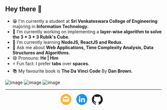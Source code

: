 ## Hey there 👋

- :grin: I'm currently a student at **Sri Venkateswara College of Engineering** majoring in **Information Technology.**
- 🔭 I’m currently working on implementing a **layer-wise algorithm to solve the 3 * 3 * 3 Rubik's Cube.**
- 🌱 I’m currently learning **NodeJS, ReactJS and Redux.**
- 💬 Ask me about **Web Applications, Time Complexity Analysis, Data Structures and Algorithms.**
- 😄 Pronouns: **He | Him**
- ⚡ Fun fact: I prefer **tabs** over **spaces.**
- :books: My favourite book is **The Da Vinci Code** By **Dan Brown.**

![image](https://github-readme-stats.vercel.app/api?username=Nilesh2000)
![image](https://github-readme-stats.vercel.app/api/top-langs/?username=Nilesh2000)
![image](https://github-readme-streak-stats.herokuapp.com/?user=Nilesh2000)

<hr>

<p align="center">
  <a href="mailto:nileshlund@gmail.com"><img src="img/mail.png" width="35px" alt="Nilesh D - Email" /></a>
  &nbsp;&nbsp;  
  <a href="https://www.linkedin.com/in/nilesh2000/"><img src="img/linkedin.png" width="35px" alt="Nilesh D - Linkedin" /></a>
  &nbsp;&nbsp;  
  <a href="https://www.github.com/Nilesh2000"><img src="img/github.png" width="35px" alt="Nilesh D - GitHub" /></a>
  &nbsp;&nbsp;  
</p>
